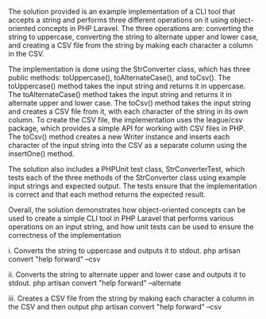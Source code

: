 The solution provided is an example implementation of a CLI tool that accepts a string and performs three different operations on it using object-oriented concepts in PHP Laravel. The three operations are: converting the string to uppercase, converting the string to alternate upper and lower case, and creating a CSV file from the string by making each character a column in the CSV.

The implementation is done using the StrConverter class, which has three public methods: toUppercase(), toAlternateCase(), and toCsv(). The toUppercase() method takes the input string and returns it in uppercase. The toAlternateCase() method takes the input string and returns it in alternate upper and lower case. The toCsv() method takes the input string and creates a CSV file from it, with each character of the string in its own column.
To create the CSV file, the implementation uses the league/csv package, which provides a simple API for working with CSV files in PHP. The toCsv() method creates a new Writer instance and inserts each character of the input string into the CSV as a separate column using the insertOne() method. 

The solution also includes a PHPUnit test class, StrConverterTest, which tests each of the three methods of the StrConverter class using example input strings and expected output. The tests ensure that the implementation is correct and that each method returns the expected result.


Overall, the solution demonstrates how object-oriented concepts can be used to create a simple CLI tool in PHP Laravel that performs various operations on an input string, and how unit tests can be used to ensure the correctness of the implementation

i.	Converts the string to uppercase and outputs it to stdout.
php artisan convert "help forward" –csv

ii.	Converts the string to alternate upper and lower case and outputs it to stdout.
php artisan convert "help forward" –alternate

iii.	Creates a CSV file from the string by making each character a column in the CSV and then output
php artisan convert "help forward" –csv


